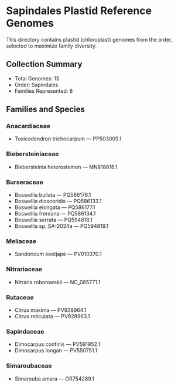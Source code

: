 # Sapindales Plastid Reference Genomes

This directory contains plastid (chloroplast) genomes from the order, selected to maximize family diversity.

## Collection Summary

- Total Genomes: 15
- Order: Sapindales
- Families Represented: 8

## Families and Species

### Anacardiaceae
- Toxicodendron trichocarpum — PP503005.1

### Biebersteiniaceae
- Biebersteinia heterostemon — MN818816.1

### Burseraceae
- Boswellia bullata — PQ586176.1
- Boswellia dioscoridis — PQ586133.1
- Boswellia elongata — PQ586177.1
- Boswellia frereana — PQ586134.1
- Boswellia serrata — PQ594818.1
- Boswellia sp. SA-2024a — PQ594819.1

### Meliaceae
- Sandoricum koetjape — PV010370.1

### Nitrariaceae
- Nitraria roborowskii — NC_085771.1

### Rutaceae
- Citrus maxima — PV928964.1
- Citrus reticulata — PV928963.1

### Sapindaceae
- Dimocarpus confinis — PV591952.1
- Dimocarpus longan — PV550751.1

### Simaroubaceae
- Simarouba amara — OR754289.1

